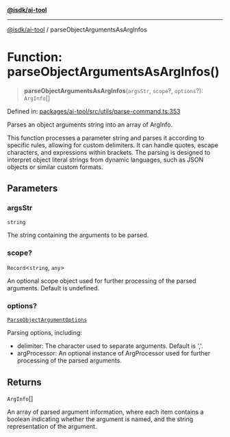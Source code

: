 [**@isdk/ai-tool**](../README.md)

***

[@isdk/ai-tool](../globals.md) / parseObjectArgumentsAsArgInfos

# Function: parseObjectArgumentsAsArgInfos()

> **parseObjectArgumentsAsArgInfos**(`argsStr`, `scope`?, `options`?): `ArgInfo`[]

Defined in: [packages/ai-tool/src/utils/parse-command.ts:353](https://github.com/isdk/ai-tool.js/blob/760349925bceb5de6b4188926a13bfb3f0ce4ced/src/utils/parse-command.ts#L353)

Parses an object arguments string into an array of ArgInfo.

This function processes a parameter string and parses it according to specific rules, allowing for custom delimiters.
It can handle quotes, escape characters, and expressions within brackets. The parsing is designed to interpret
object literal strings from dynamic languages, such as JSON objects or similar custom formats.

## Parameters

### argsStr

`string`

The string containing the arguments to be parsed.

### scope?

`Record`\<`string`, `any`\>

An optional scope object used for further processing of the parsed arguments. Default is undefined.

### options?

[`ParseObjectArgumentOptions`](../interfaces/ParseObjectArgumentOptions.md)

Parsing options, including:
  - delimiter: The character used to separate arguments. Default is ','.
  - argProcessor: An optional instance of ArgProcessor used for further processing of the parsed arguments.

## Returns

`ArgInfo`[]

An array of parsed argument information, where each item contains a boolean indicating whether the argument is named,
         and the string representation of the argument.
